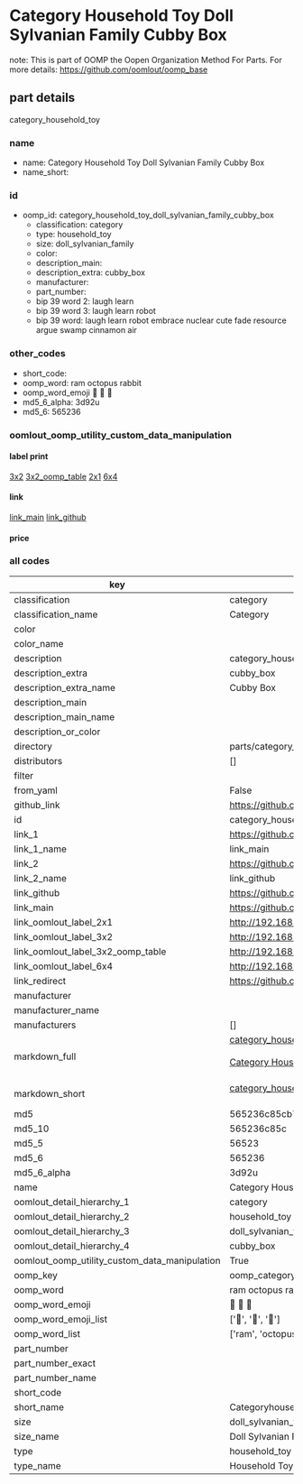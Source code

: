 # Category Household Toy Doll Sylvanian Family Cubby Box  

note: This is part of OOMP the Oopen Organization Method For Parts. For more details: https://github.com/oomlout/oomp_base

##  part details
  



category_household_toy



### name
* name: Category Household Toy Doll Sylvanian Family Cubby Box
* name_short: 
### id
* oomp_id: category_household_toy_doll_sylvanian_family_cubby_box
  * classification: category
  * type: household_toy
  * size: doll_sylvanian_family
  * color: 
  * description_main: 
  * description_extra: cubby_box
  * manufacturer: 
  * part_number: 
  * bip 39 word 2: laugh learn
  * bip 39 word 3: laugh learn robot
  * bip 39 word: laugh learn robot embrace nuclear cute fade resource argue swamp cinnamon air

### other_codes
* short_code: 
* oomp_word: ram octopus rabbit
* oomp_word_emoji :ram: :octopus: :rabbit:
* md5_6_alpha: 3d92u
* md5_6: 565236






### oomlout_oomp_utility_custom_data_manipulation
#### label print
[3x2](http://192.168.1.245:1112/?label=oomp%203d92u)
[3x2_oomp_table](http://192.168.1.108:1112/?label=oomp%203d92u)
[2x1](http://192.168.1.242:1112/?label=oomp%203d92u)
[6x4](http://192.168.1.55:1112/?label=oomp%203d92u)    

#### link

[link_main](https://github.com/oomlout/oomlout_oomp_version_1_messy/tree/main/parts/category_household_toy_doll_sylvanian_family_cubby_box) [link_github](https://github.com/oomlout/oomlout_oomp_version_1_messy/tree/main/parts/category_household_toy_doll_sylvanian_family_cubby_box)                             

#### price







### all codes 
| key | value |  
| --- | --- |  
| classification | category |  
| classification_name | Category |  
| color |  |  
| color_name |  |  
| description | category_household_toy |  
| description_extra | cubby_box |  
| description_extra_name | Cubby Box |  
| description_main |  |  
| description_main_name |  |  
| description_or_color |   |  
| directory | parts/category_household_toy_doll_sylvanian_family_cubby_box |  
| distributors | [] |  
| filter |  |  
| from_yaml | False |  
| github_link | https://github.com/oomlout/oomlout_oomp_part_src/tree/main/parts/category_household_toy_doll_sylvanian_family_cubby_box |  
| id | category_household_toy_doll_sylvanian_family_cubby_box |  
| link_1 | https://github.com/oomlout/oomlout_oomp_version_1_messy/tree/main/parts/category_household_toy_doll_sylvanian_family_cubby_box |  
| link_1_name | link_main |  
| link_2 | https://github.com/oomlout/oomlout_oomp_version_1_messy/tree/main/parts/category_household_toy_doll_sylvanian_family_cubby_box |  
| link_2_name | link_github |  
| link_github | https://github.com/oomlout/oomlout_oomp_version_1_messy/tree/main/parts/category_household_toy_doll_sylvanian_family_cubby_box |  
| link_main | https://github.com/oomlout/oomlout_oomp_version_1_messy/tree/main/parts/category_household_toy_doll_sylvanian_family_cubby_box |  
| link_oomlout_label_2x1 | http://192.168.1.242:1112/?label=oomp%203d92u |  
| link_oomlout_label_3x2 | http://192.168.1.245:1112/?label=oomp%203d92u |  
| link_oomlout_label_3x2_oomp_table | http://192.168.1.108:1112/?label=oomp%203d92u |  
| link_oomlout_label_6x4 | http://192.168.1.55:1112/?label=oomp%203d92u |  
| link_redirect | https://github.com/oomlout/oomlout_oomp_version_1_messy/tree/main/parts/category_household_toy_doll_sylvanian_family_cubby_box |  
| manufacturer |  |  
| manufacturer_name |  |  
| manufacturers | [] |  
| markdown_full | [category_household_toy_doll_sylvanian_family_cubby_box](none)<br>[](none)<br>[Category Household Toy Doll Sylvanian Family Cubby Box](none)<br><br> |  
| markdown_short | [category_household_toy_doll_sylvanian_family_cubby_box](none)<br><br> |  
| md5 | 565236c85cb78a38dacba489765fb3ec |  
| md5_10 | 565236c85c |  
| md5_5 | 56523 |  
| md5_6 | 565236 |  
| md5_6_alpha | 3d92u |  
| name | Category Household Toy Doll Sylvanian Family Cubby Box |  
| oomlout_detail_hierarchy_1 | category |  
| oomlout_detail_hierarchy_2 | household_toy |  
| oomlout_detail_hierarchy_3 | doll_sylvanian_family |  
| oomlout_detail_hierarchy_4 | cubby_box |  
| oomlout_oomp_utility_custom_data_manipulation | True |  
| oomp_key | oomp_category_household_toy_doll_sylvanian_family_cubby_box |  
| oomp_word | ram octopus rabbit |  
| oomp_word_emoji | :ram: :octopus: :rabbit: |  
| oomp_word_emoji_list | [':ram:', ':octopus:', ':rabbit:'] |  
| oomp_word_list | ['ram', 'octopus', 'rabbit'] |  
| part_number |  |  
| part_number_exact |  |  
| part_number_name |  |  
| short_code |  |  
| short_name | Categoryhouseholdtoy |  
| size | doll_sylvanian_family |  
| size_name | Doll Sylvanian Family |  
| type | household_toy |  
| type_name | Household Toy |  
